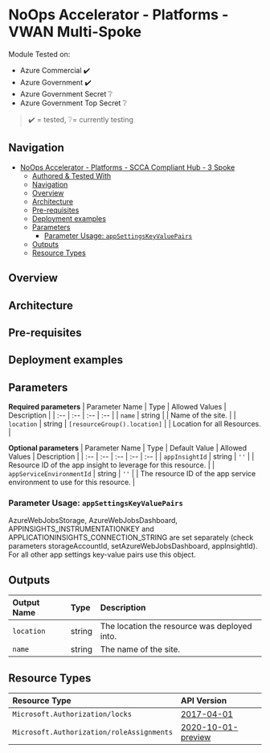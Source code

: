# NoOps Accelerator - Platforms - VWAN Multi-Spoke

Module Tested on:

* Azure Commercial ✔️
* Azure Government ✔️
* Azure Government Secret ❔
* Azure Government Top Secret ❔

> ✔️ = tested,  ❔= currently testing

## Navigation

- [NoOps Accelerator - Platforms - SCCA Compliant Hub - 3 Spoke](#noops-accelerator---platforms---scca-compliant-hub---3-spoke)
  - [Authored & Tested With](#authored--tested-with)
  - [Navigation](#navigation)
  - [Overview](#overview)
  - [Architecture](#architecture)
  - [Pre-requisites](#pre-requisites)
  - [Deployment examples](#deployment-examples)
  - [Parameters](#parameters)
    - [Parameter Usage: `appSettingsKeyValuePairs`](#parameter-usage-appsettingskeyvaluepairs)
  - [Outputs](#outputs)
  - [Resource Types](#resource-types)

## Overview

## Architecture

## Pre-requisites

## Deployment examples

## Parameters

**Required parameters**
| Parameter Name | Type | Allowed Values | Description |
| :-- | :-- | :-- | :-- |
| `name` | string |  | Name of the site. |
| `location` | string | `[resourceGroup().location]` |  | Location for all Resources. |

**Optional parameters**
| Parameter Name | Type | Default Value | Allowed Values | Description |
| :-- | :-- | :-- | :-- | :-- |
| `appInsightId` | string | `''` |  | Resource ID of the app insight to leverage for this resource. |
| `appServiceEnvironmentId` | string | `''` |  | The resource ID of the app service environment to use for this resource. |


### Parameter Usage: `appSettingsKeyValuePairs`

AzureWebJobsStorage, AzureWebJobsDashboard, APPINSIGHTS_INSTRUMENTATIONKEY and APPLICATIONINSIGHTS_CONNECTION_STRING are set separately (check parameters storageAccountId, setAzureWebJobsDashboard, appInsightId).
For all other app settings key-value pairs use this object.

## Outputs

| Output Name | Type | Description |
| :-- | :-- | :-- |
| `location` | string | The location the resource was deployed into. |
| `name` | string | The name of the site. |

## Resource Types

| Resource Type | API Version |
| :-- | :-- |
| `Microsoft.Authorization/locks` | [2017-04-01](https://docs.microsoft.com/en-us/azure/templates/Microsoft.Authorization/2017-04-01/locks) |
| `Microsoft.Authorization/roleAssignments` | [2020-10-01-preview](https://docs.microsoft.com/en-us/azure/templates/Microsoft.Authorization/2020-10-01-preview/roleAssignments) |
